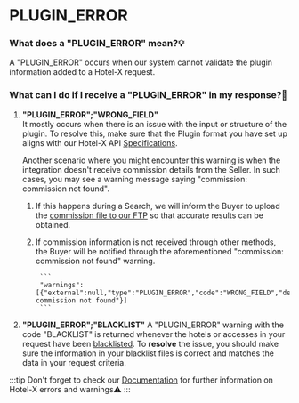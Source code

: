 ﻿---
sidebar_position: 19
---

# PLUGIN_ERROR

### What does a "PLUGIN_ERROR" mean?💡
A "PLUGIN_ERROR" occurs when our system cannot validate the plugin information added to a Hotel-X request.

### What can I do if I receive a "PLUGIN_ERROR" in my response?🔎
1. **"PLUGIN_ERROR";"WRONG_FIELD"**  
	It mostly occurs when there is an issue with the input or structure of the plugin. To resolve this, make sure that the Plugin format you have set up aligns with our Hotel-X API [Specifications](https://docs.travelgatex.com/connectiontypesbuyers/hotel-x/plugins/).   

	Another scenario where you might encounter this warning is when the integration doesn't receive commission details from the Seller. In such cases, you may see a warning message saying "commission: commission not found".
	1. If this happens during a Search, we will inform the Buyer to upload the [commission file to our FTP](https://knowledge.travelgate.com/plugin-error-options-discarded-commission-file-ftp) so that accurate results can be obtained.
	1. If commission information is not received through other methods, the Buyer will be notified through the aforementioned "commission: commission not found" warning.
			
			```
			"warnings":[{"external":null,"type":"PLUGIN_ERROR","code":"WRONG_FIELD","description":"commission: commission not found"}]
			```
1. **"PLUGIN_ERROR";"BLACKLIST"**
A "PLUGIN_ERROR" warning with the code "BLACKLIST" is returned whenever the hotels or accesses in your request have been [blacklisted](https://docs.travelgatex.com/connectiontypesbuyers/hotel-x/plugins/black-list/). To **resolve** the issue, you should make sure the information in your blacklist files is correct and matches the data in your request criteria.
 
:::tip
Don't forget to check our [Documentation](https://docs.travelgatex.com/connectiontypesbuyers/hotel-x/concepts/advancedconcepts/errorwarning/) for further information on Hotel-X errors and warnings⚠️
:::